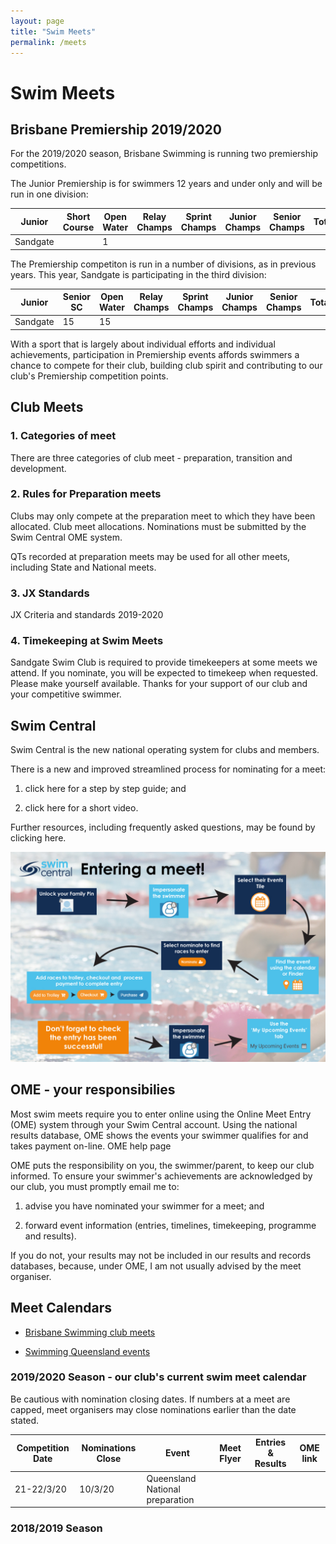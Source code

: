 ```yaml
---
layout: page
title: "Swim Meets"
permalink: /meets
---
```

# Swim Meets

## Brisbane Premiership 2019/2020

For the 2019/2020 season, Brisbane Swimming is running two premiership competitions.

The Junior Premiership is for swimmers 12 years and under only and will be run in one division: 

Junior | Short Course | Open Water | Relay Champs | Sprint Champs | Junior Champs | Senior Champs | Total
--- | --- | --- | --- | --- | --- | --- | --- 
Sandgate | | 1 | | | | |

The Premiership competiton is run in a number of divisions, as in previous years. This year, Sandgate is participating in the third division:

Junior | Senior SC | Open Water | Relay Champs | Sprint Champs | Junior Champs | Senior Champs | Total
--- | --- | --- | --- | --- | --- | --- | --- 	  
Sandgate | 15 | 15 | | | | |	  	  	  	 

With a sport that is largely about individual efforts and individual achievements, participation in Premiership events affords swimmers a chance to compete for their club, building club spirit and contributing to our club's Premiership competition points.

## Club Meets

### 1. Categories of meet

There are three categories of club meet - preparation, transition and development. 

### 2. Rules for Preparation meets

Clubs may only compete at the preparation meet to which they have been allocated. Club meet allocations. Nominations must be submitted by the Swim Central OME system.

QTs recorded at preparation meets may be used for all other meets, including State and National meets. 

### 3. JX Standards 

JX Criteria and standards 2019-2020

### 4. Timekeeping at Swim Meets

Sandgate Swim Club is required to provide timekeepers at some meets we attend. If you nominate, you will be expected to timekeep when requested. Please make yourself available. Thanks for your support of our club and your competitive swimmer.

## Swim Central

Swim Central is the new national operating system for clubs and members. 

There is a new and improved streamlined process for nominating for a meet:

1. click here for a step by step guide; and

2. click here for a short video.

Further resources, including frequently asked questions, may be found by clicking here.

![](images/Entering-a-meet.jpg)

## OME - your responsibilies 

Most swim meets require you to enter online using the Online Meet Entry (OME) system through your Swim Central account. Using the national results database, OME shows the events your swimmer qualifies for and takes payment on-line. OME help page

OME puts the responsibility on you, the swimmer/parent, to keep our club informed. To ensure your swimmer's achievements are acknowledged by our club, you must promptly email me to:

1. advise you have nominated your swimmer for a meet; and

2. forward event information (entries, timelines, timekeeping, programme and results). 

If you do not, your results may not be included in our results and records databases, because, under OME, I am not usually advised by the meet organiser. 

## Meet Calendars

* [Brisbane Swimming club meets]()

* [Swimming Queensland events]()

### 2019/2020 Season - our club's current swim meet calendar

Be cautious with nomination closing dates. If numbers at a meet are capped, meet organisers may close nominations earlier than the date stated.

Competition Date | Nominations Close | Event | Meet Flyer | Entries & Results | OME link
--- | --- | --- | --- | --- | ---
21-22/3/20 | 10/3/20 | Queensland National preparation | | |

### 2018/2019 Season 
